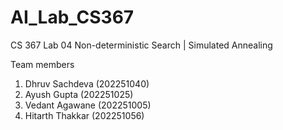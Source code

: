 # AI_Lab_CS367

CS 367 Lab 04
Non-deterministic Search | Simulated Annealing

Team members
1. Dhruv Sachdeva (202251040)
2. Ayush Gupta (202251025)
3. Vedant Agawane (202251005)
4. Hitarth Thakkar (202251056)
